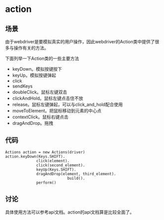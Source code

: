 action
=======

场景
----
由于webdriver是要模拟真实的用户操作，因此webdriver的Action类中提供了很多与操作有关的方法。

下面列举一下Action类的一些主要方法

* keyDown。模拟按键按下
* keyUp。模拟按键弹起
* click
* sendKeys
* doubleClick。鼠标左键双击
* clickAndHold。鼠标左键点击住不放
* release。鼠标左键弹起，可以与click_and_hold配合使用
* moveToElement。把鼠标移动到元素的中心点
* contextClick。鼠标右键点击
* dragAndDrop。拖拽

代码
----
```
Actions action = new Actions(driver)
action.keyDown(Keys.SHIFT).
              click(element).
              click(second_element).
              keyUp(Keys.SHIFT).
              dragAndDrop(element, third_element).
							build().
              perform()
```

讨论
----
具体使用方法可以参考api文档。action的api文档算是比较全面了。
